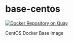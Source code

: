# base-centos

[![Docker Repository on Quay](https://quay.io/repository/peer/base-centos/status "Docker Repository on Quay")](https://quay.io/repository/peer/base-centos)

CentOS Docker Base Image

